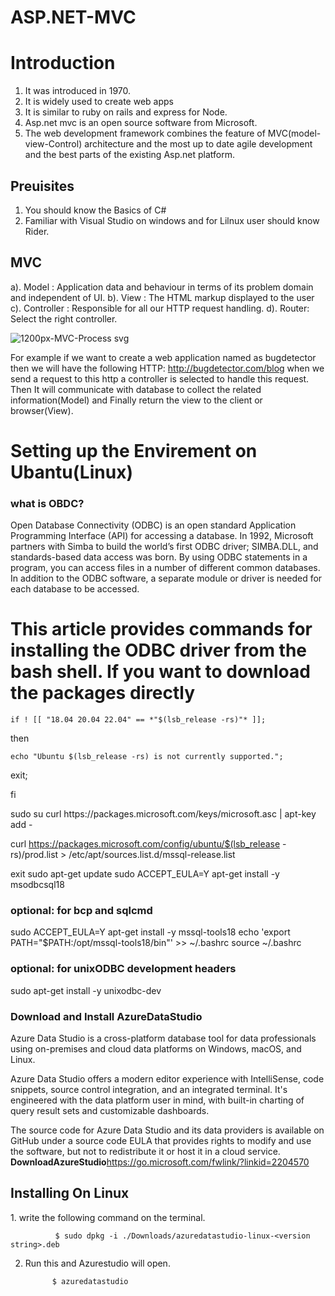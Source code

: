 # ASP.NET-MVC
# Introduction 
  1. It was introduced in 1970.
  2. It is widely used to create web apps
  3. It is similar to ruby on rails and express for Node.
  4. Asp.net mvc is an open source software from Microsoft.
  5. The web development framework combines the feature of MVC(model-view-Control) architecture and the most up to date agile development and the best parts of the existing Asp.net platform.

## Preuisites 
1. You should know the Basics of C# 
2. Familiar with Visual Studio on windows and for Lilnux user should know Rider.
## MVC 
a). Model : Application data and behaviour in terms of its problem domain and independent of UI.
b). View : The HTML markup displayed to the user
c). Controller : Responsible for all our HTTP request handling.
d). Router: Select the right controller.


![1200px-MVC-Process svg](https://user-images.githubusercontent.com/90936436/198706350-886f93aa-865f-4b71-b966-7d1c394338cf.png)

For example if we want to create a web application named as bugdetector then we will have the following HTTP: http://bugdetector.com/blog when we send a request to this http a controller is selected to handle this request. Then It will communicate with database to collect the related information(Model) and Finally return the view to the client or browser(View).


# Setting up the Envirement on Ubantu(Linux)
<div>
  <h3>what is OBDC?</h3>
  <p> 
  Open Database Connectivity (ODBC) is an open standard Application Programming Interface (API) for accessing a database. In 1992, Microsoft partners with Simba to build the world’s first ODBC driver; SIMBA.DLL, and standards-based data access was born. By using ODBC statements in a program, you can access files in a number of different common databases. In addition to the ODBC software, a separate module or driver is needed for each database to be accessed.</p>
  </div>
<div>
<h1>This article provides commands for installing the ODBC driver from the bash shell. If you want to download the packages directly</h1>
<p>
  
    if ! [[ "18.04 20.04 22.04" == *"$(lsb_release -rs)"* ]];

  then
  
    echo "Ubuntu $(lsb_release -rs) is not currently supported.";
    
  exit;

  fi
  
</p>

<p> sudo su
curl https://packages.microsoft.com/keys/microsoft.asc | apt-key add -

curl https://packages.microsoft.com/config/ubuntu/$(lsb_release -rs)/prod.list > /etc/apt/sources.list.d/mssql-release.list

exit
sudo apt-get update
sudo ACCEPT_EULA=Y apt-get install -y msodbcsql18
### optional: for bcp and sqlcmd
sudo ACCEPT_EULA=Y apt-get install -y mssql-tools18
echo 'export PATH="$PATH:/opt/mssql-tools18/bin"' >> ~/.bashrc
source ~/.bashrc
### optional: for unixODBC development headers
sudo apt-get install -y unixodbc-dev
</p>
</div>

<div>
  <h3>Download and Install AzureDataStudio</h3>

  <p>Azure Data Studio is a cross-platform database tool for data professionals using on-premises and cloud data platforms on Windows, macOS, and Linux.

Azure Data Studio offers a modern editor experience with IntelliSense, code snippets, source control integration, and an integrated terminal. It's engineered with the data platform user in mind, with built-in charting of query result sets and customizable dashboards.

The source code for Azure Data Studio and its data providers is available on GitHub under a source code EULA that provides rights to modify and use the software, but not to redistribute it or host it in a cloud service.
**DownloadAzureStudio**https://go.microsoft.com/fwlink/?linkid=2204570
</p> 
<h2>Installing On Linux</h2>
1. write the following command on the terminal.
  
              $ sudo dpkg -i ./Downloads/azuredatastudio-linux-<version string>.deb 

  2. Run this and Azurestudio will open.
  
               $ azuredatastudio


